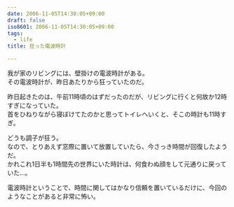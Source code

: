 ```yaml
---
date: 2006-11-05T14:30:05+09:00
draft: false
iso8601: 2006-11-05T14:30:05+09:00
tags:
  - life
title: 狂った電波時計

---
```


我が家のリビングには、壁掛けの電波時計がある。  
その電波時計が、昨日あたりから狂っていたのだ。

昨日起きたのは、午前11時頃のはずだったのだが、リビングに行くと何故か12時すぎになっていた。  
首をひねりながら寝ぼけてたのかと思ってトイレへいくと、そこの時計も11時すぎ。

どうも調子が狂う。  
なので、とりあえず窓際に置いて放置していたら、今さっき時間が回復したようだ。  
かれこれ1日半も1時間先の世界にいた時計は、何食わぬ顔をして元通りに戻っていた…。

電波時計ということで、時間に関してはかなり信頼を置いているだけに、今回のようなことがあると非常に怖い。
